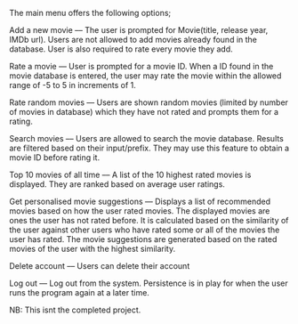 The main menu offers the following options;

Add a new movie –– The user is prompted for Movie(title, release year, IMDb url). Users are not allowed to add movies already found in the database. User is also required to rate every movie they add.

Rate a movie –– User is prompted for a movie ID. When a ID found in the movie database is entered, the user may rate the movie within the allowed range of -5 to 5 in increments of 1.

Rate random movies –– Users are shown random movies (limited by number of movies in database) which they have not rated and prompts them for a rating.

Search movies –– Users are allowed to search the movie database. Results are filtered based on their input/prefix. They may use this feature to obtain a movie ID before rating it.

Top 10 movies of all time –– A list of the 10 highest rated movies is displayed. They are ranked based on average user ratings.

Get personalised movie suggestions –– Displays a list of recommended movies based on how the user rated movies. The displayed movies are ones the user has not rated before. It is calculated based on the similarity of the user against other users who have rated some or all of the movies the user has rated. The movie suggestions are generated based on the rated movies of the user with the highest similarity.

Delete account –– Users can delete their account

Log out –– Log out from the system. Persistence is in play for when the user runs the program again at a later time.

NB: This isnt the completed project.
